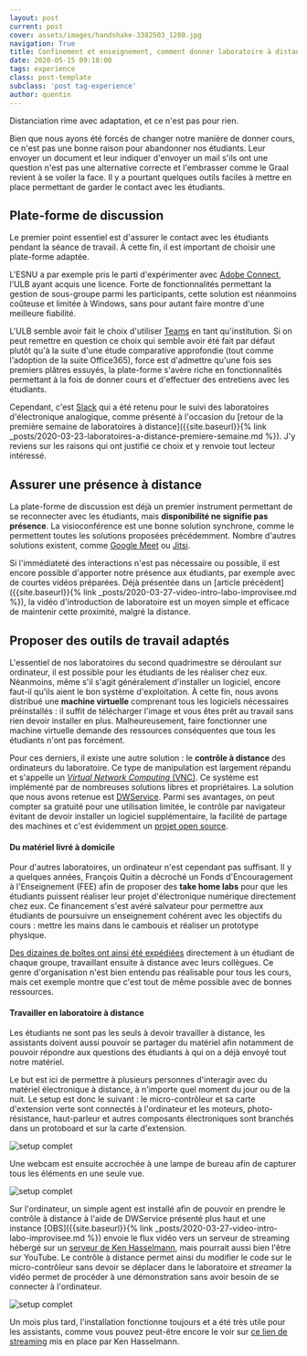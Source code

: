 ```yaml
---
layout: post
current: post
cover: assets/images/handshake-3382503_1280.jpg
navigation: True
title: Confinement et enseignement, comment donner laboratoire à distance
date: 2020-05-15 09:18:00
tags: experience
class: post-template
subclass: 'post tag-experience'
author: quentin
---
```


Distanciation rime avec adaptation, et ce n'est pas pour rien.

Bien que nous ayons été forcés de changer notre manière de donner cours, ce n'est pas une bonne raison pour abandonner nos étudiants.
Leur envoyer un document et leur indiquer d'envoyer un mail s'ils ont une question n'est pas une alternative correcte et l'embrasser comme le Graal revient à se voiler la face.
Il y a pourtant quelques outils faciles à mettre en place permettant de garder le contact avec les étudiants.


## Plate-forme de discussion

Le premier point essentiel est d'assurer le contact avec les étudiants pendant la séance de travail.
À cette fin, il est important de choisir une plate-forme adaptée.

L'ESNU a par exemple pris le parti d'expérimenter avec [Adobe Connect](https://www.adobe.com/fr/products/adobeconnect.html), l'ULB ayant acquis une licence. Forte de fonctionnalités permettant la gestion de sous-groupe parmi les participants, cette solution est néanmoins coûteuse et limitée à Windows, sans pour autant faire montre d'une meilleure fiabilité.

L'ULB semble avoir fait le choix d'utiliser [Teams](https://www.microsoft.com/fr-be/microsoft-365/microsoft-teams/group-chat-software) en tant qu'institution. Si on peut remettre en question ce choix qui semble avoir été fait par défaut plutôt qu'à la suite d'une étude comparative approfondie (tout comme l'adoption de la suite Office365), force est d'admettre qu'une fois ses premiers plâtres essuyés, la plate-forme s'avère riche en fonctionnalités permettant à la fois de donner cours et d'effectuer des entretiens avec les étudiants.

Cependant, c'est [Slack](https://slack.com) qui a été retenu pour le suivi des laboratoires d'électronique analogique, comme présenté à l'occasion du [retour de la première semaine de laboratoires à distance]({{site.baseurl}}{% link _posts/2020-03-23-laboratoires-a-distance-premiere-semaine.md %}). J'y reviens sur les raisons qui ont justifié ce choix et y renvoie tout lecteur intéressé.


## Assurer une présence à distance

La plate-forme de discussion est déjà un premier instrument permettant de se reconnecter avec les étudiants, mais **disponibilité ne signifie pas présence**.
La visioconférence est une bonne solution synchrone, comme le permettent toutes les solutions proposées précédemment.
Nombre d'autres solutions existent, comme [Google Meet](https://meet.google.com/) ou [Jitsi](https://jitsi.org/).

Si l'immédiateté des interactions n'est pas nécessaire ou possible, il est encore possible d'apporter notre présence aux étudiants, par exemple avec de courtes vidéos préparées.
Déjà présentée dans un [article précédent]({{site.baseurl}}{% link _posts/2020-03-27-video-intro-labo-improvisee.md %}), la vidéo d'introduction de laboratoire est un moyen simple et efficace de maintenir cette proximité, malgré la distance.



## Proposer des outils de travail adaptés

L'essentiel de nos laboratoires du second quadrimestre se déroulant sur ordinateur, il est possible pour les étudiants de les réaliser chez eux.
Néanmoins, même s'il s'agit généralement d'installer un logiciel, encore faut-il qu'ils aient le bon système d'exploitation.
À cette fin, nous avons distribué une **machine virtuelle** comprenant tous les logiciels nécessaires préinstallés : il suffit de télécharger l'image et vous êtes prêt au travail sans rien devoir installer en plus.
Malheureusement, faire fonctionner une machine virtuelle demande des ressources conséquentes que tous les étudiants n'ont pas forcément.

Pour ces derniers, il existe une autre solution : le **contrôle à distance** des ordinateurs du laboratoire.
Ce type de manipulation est largement répandu et s'appelle un [*Virtual Network Computing* (VNC)](https://fr.wikipedia.org/wiki/Virtual_Network_Computing). Ce système est implémenté par de nombreuses solutions libres et propriétaires.
La solution que nous avons retenue est [DWService](https://www.dwservice.net/). Parmi ses avantages, on peut compter sa gratuité pour une utilisation limitée, le contrôle par navigateur évitant de devoir installer un logiciel supplémentaire, la facilité de partage des machines et c'est évidemment un [projet open source](https://github.com/dwservice/agent).


#### Du matériel livré à domicile

Pour d'autres laboratoires, un ordinateur n'est cependant pas suffisant.
Il y a quelques années, François Quitin a décroché un Fonds d'Encouragement à l'Enseignement (FEE) afin de proposer des **take home labs** pour que les étudiants puissent réaliser leur projet d'électronique numérique directement chez eux.
Ce financement s'est avéré salvateur pour permettre aux étudiants de poursuivre un enseignement cohérent avec les objectifs du cours : mettre les mains dans le cambouis et réaliser un prototype physique.

[Des dizaines de boîtes ont ainsi été expédiées](https://www.rtbf.be/info/regions/detail_travaux-pratiques-a-domicile-pour-certains-etudiants-de-la-faculte-de-polytech-de-l-ulb?id=10468500) directement à un étudiant de chaque groupe, travaillant ensuite à distance avec leurs collègues.
Ce genre d'organisation n'est bien entendu pas réalisable pour tous les cours, mais cet exemple montre que c'est tout de même possible avec de bonnes ressources.


#### Travailler en laboratoire à distance

Les étudiants ne sont pas les seuls à devoir travailler à distance, les assistants doivent aussi pouvoir se partager du matériel afin notamment de pouvoir répondre aux questions des étudiants à qui on a déjà envoyé tout notre matériel.

Le but est ici de permettre à plusieurs personnes d'interagir avec du matériel électronique à distance, à n'importe quel moment du jour ou de la nuit.
Le setup est donc le suivant : le micro-contrôleur et sa carte d'extension verte sont connectés à l'ordinateur et les moteurs, photo-résistance, haut-parleur et autres composants électroniques sont branchés dans un protoboard et sur la carte d'extension.

![setup complet](assets/images/vnc/20200427_110311.jpg)

Une webcam est ensuite accrochée à une lampe de bureau afin de capturer tous les éléments en une seule vue.

![setup complet](assets/images/vnc/IMAG0032.jpg)

Sur l'ordinateur, un simple agent est installé afin de pouvoir en prendre le contrôle à distance à l'aide de DWService présenté plus haut et une instance [OBS]({{site.baseurl}}{% link _posts/2020-03-27-video-intro-labo-improvisee.md %}) envoie le flux vidéo vers un serveur de streaming hébergé sur un [serveur de Ken Hasselmann](https://psoc.ig11.ananas.space/player/), mais pourrait aussi bien l'être sur YouTube.
Le contrôle à distance permet ainsi du modifier le code sur le micro-contrôleur sans devoir se déplacer dans le laboratoire et *streamer* la vidéo permet de procéder à une démonstration sans avoir besoin de se connecter à l'ordinateur.

![setup complet](assets/images/vnc/20200427_110316.jpg)

Un mois plus tard, l'installation fonctionne toujours et a été très utile pour les assistants, comme vous pouvez peut-être encore le voir sur [ce lien de streaming](https://psoc.ig11.ananas.space/player/) mis en place par Ken Hasselmann.

